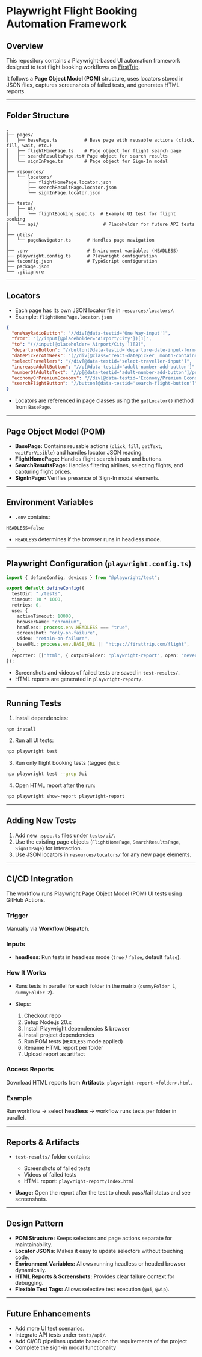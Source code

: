 # Playwright Flight Booking Automation Framework

## Overview

This repository contains a Playwright-based UI automation framework designed to test flight booking workflows on [FirstTrip](https://firsttrip.com/flight).

It follows a **Page Object Model (POM)** structure, uses locators stored in JSON files, captures screenshots of failed tests, and generates HTML reports.

---

## Folder Structure

```
.
├── pages/
│   ├── basePage.ts          # Base page with reusable actions (click, fill, wait, etc.)
│   ├── flightHomePage.ts    # Page object for flight search page
│   ├── searchResultsPage.ts# Page object for search results
│   └── signInPage.ts        # Page object for Sign-In modal
│
├── resources/
│   └── locators/
│       ├── flightHomePage.locator.json
│       ├── searchResultPage.locator.json
│       └── signInPage.locator.json
│
├── tests/
│   ├── ui/
│   │   └── flightBooking.spec.ts  # Example UI test for flight booking
│   └── api/                        # Placeholder for future API tests
│
├── utils/
│   └── pageNavigator.ts      # Handles page navigation
│
├── .env                      # Environment variables (HEADLESS)
├── playwright.config.ts      # Playwright configuration
├── tsconfig.json             # TypeScript configuration
├── package.json
└── .gitignore
```

---

## Locators

* Each page has its own JSON locator file in `resources/locators/`.
* Example: `flightHomePage.locator.json`

```json
{
  "oneWayRadioButton": "//div[@data-testid='One Way-input']",
  "from": "(//input[@placeholder='Airport/City'])[1]",
  "to": "(//input[@placeholder='Airport/City'])[2]",
  "departureButton": "//button[@data-testid='departure-date-input-form-1']",
  "datePicker4thWeek": "(//div[@class='react-datepicker__month-container'])[1]/div[2]/div[4]/div[text()='{index}']",
  "selectTravellers": "//div[@data-testid='select-traveller-input']",
  "increaseAdultButton": "//p[@data-testid='adult-number-add-button']",
  "numberOfAdultsText": "//p[@data-testid='adult-number-add-button']/preceding-sibling::p[1]",
  "economyOrPremiumEconomy": "//div[@data-testid='Economy/Premium Economy-class']",
  "searchFlightButton": "//button[@data-testid='search-flight-button']"
}
```

* Locators are referenced in page classes using the `getLocator()` method from `BasePage`.

---

## Page Object Model (POM)

* **BasePage:** Contains reusable actions (`click`, `fill`, `getText`, `waitForVisible`) and handles locator JSON reading.
* **FlightHomePage:** Handles flight search inputs and buttons.
* **SearchResultsPage:** Handles filtering airlines, selecting flights, and capturing flight prices.
* **SignInPage:** Verifies presence of Sign-In modal elements.

---

## Environment Variables

* `.env` contains:

```
HEADLESS=false
```

* `HEADLESS` determines if the browser runs in headless mode.

---

## Playwright Configuration (`playwright.config.ts`)

```ts
import { defineConfig, devices } from "@playwright/test";

export default defineConfig({
  testDir: "./tests",
  timeout: 10 * 1000,
  retries: 0,
  use: {
    actionTimeout: 10000,
    browserName: "chromium",
    headless: process.env.HEADLESS === "true",
    screenshot: "only-on-failure",
    video: "retain-on-failure",
    baseURL: process.env.BASE_URL || "https://firsttrip.com/flight",
  },
  reporter: [["html", { outputFolder: "playwright-report", open: "never" }]],
});
```

* Screenshots and videos of failed tests are saved in `test-results/`.
* HTML reports are generated in `playwright-report/`.

---

## Running Tests

1. Install dependencies:

```bash
npm install
```

2. Run all UI tests:

```bash
npx playwright test
```

3. Run only flight booking tests (tagged `@ui`):

```bash
npx playwright test --grep @ui
```

4. Open HTML report after the run:

```bash
npx playwright show-report playwright-report
```

---

## Adding New Tests

1. Add new `.spec.ts` files under `tests/ui/`.
2. Use the existing page objects (`FlightHomePage`, `SearchResultsPage`, `SignInPage`) for interaction.
3. Use JSON locators in `resources/locators/` for any new page elements.

---

## CI/CD Integration

The workflow runs Playwright Page Object Model (POM) UI tests using GitHub Actions.

### Trigger

Manually via **Workflow Dispatch**.

### Inputs

* **headless**: Run tests in headless mode (`true` / `false`, default `false`).

### How It Works

* Runs tests in parallel for each folder in the matrix (`dummyFolder 1`, `dummyFolder 2`).
* Steps:

  1. Checkout repo
  2. Setup Node.js 20.x
  3. Install Playwright dependencies & browser
  4. Install project dependencies
  5. Run POM tests (`HEADLESS` mode applied)
  6. Rename HTML report per folder
  7. Upload report as artifact

### Access Reports

Download HTML reports from **Artifacts**: `playwright-report-<folder>.html`.

### Example

Run workflow → select **headless** → workflow runs tests per folder in parallel.

---

## Reports & Artifacts

* `test-results/` folder contains:

  * Screenshots of failed tests
  * Videos of failed tests
  * HTML report: `playwright-report/index.html`
* **Usage:** Open the report after the test to check pass/fail status and see screenshots.

---

## Design Pattern

* **POM Structure:** Keeps selectors and page actions separate for maintainability.
* **Locator JSONs:** Makes it easy to update selectors without touching code.
* **Environment Variables:** Allows running headless or headed browser dynamically.
* **HTML Reports & Screenshots:** Provides clear failure context for debugging.
* **Flexible Test Tags:** Allows selective test execution (`@ui`, `@wip`).

---

## Future Enhancements

* Add more UI test scenarios.
* Integrate API tests under `tests/api/`.
* Add CI/CD pipelines update based on the requirements of the project
* Complete the sign-in modal functionality
